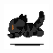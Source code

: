 <div align="center">
    <img src="Uhh.gif" alt="Node running to dev..." width="150" height="150" />
</div>
